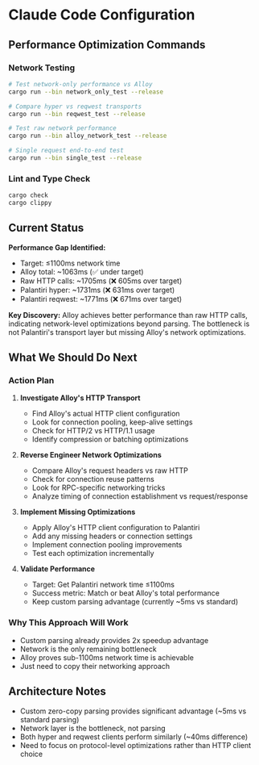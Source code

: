 # Claude Code Configuration

## Performance Optimization Commands

### Network Testing
```bash
# Test network-only performance vs Alloy
cargo run --bin network_only_test --release

# Compare hyper vs reqwest transports
cargo run --bin reqwest_test --release  

# Test raw network performance 
cargo run --bin alloy_network_test --release

# Single request end-to-end test
cargo run --bin single_test --release
```

### Lint and Type Check
```bash
cargo check
cargo clippy
```

## Current Status

**Performance Gap Identified:**
- Target: ≤1100ms network time
- Alloy total: ~1063ms (✅ under target)  
- Raw HTTP calls: ~1705ms (❌ 605ms over target)
- Palantiri hyper: ~1731ms (❌ 631ms over target)
- Palantiri reqwest: ~1771ms (❌ 671ms over target)

**Key Discovery:** Alloy achieves better performance than raw HTTP calls, indicating network-level optimizations beyond parsing. The bottleneck is not Palantiri's transport layer but missing Alloy's network optimizations.

## What We Should Do Next

### Action Plan

1. **Investigate Alloy's HTTP Transport**
   - Find Alloy's actual HTTP client configuration
   - Look for connection pooling, keep-alive settings
   - Check for HTTP/2 vs HTTP/1.1 usage
   - Identify compression or batching optimizations

2. **Reverse Engineer Network Optimizations** 
   - Compare Alloy's request headers vs raw HTTP
   - Check for connection reuse patterns
   - Look for RPC-specific networking tricks
   - Analyze timing of connection establishment vs request/response

3. **Implement Missing Optimizations**
   - Apply Alloy's HTTP client configuration to Palantiri
   - Add any missing headers or connection settings
   - Implement connection pooling improvements
   - Test each optimization incrementally

4. **Validate Performance**
   - Target: Get Palantiri network time ≤1100ms
   - Success metric: Match or beat Alloy's total performance
   - Keep custom parsing advantage (currently ~5ms vs standard)

### Why This Approach Will Work
- Custom parsing already provides 2x speedup advantage
- Network is the only remaining bottleneck  
- Alloy proves sub-1100ms network time is achievable
- Just need to copy their networking approach

## Architecture Notes

- Custom zero-copy parsing provides significant advantage (~5ms vs standard parsing)
- Network layer is the bottleneck, not parsing
- Both hyper and reqwest clients perform similarly (~40ms difference)
- Need to focus on protocol-level optimizations rather than HTTP client choice

